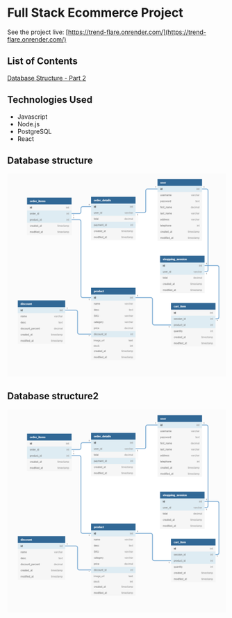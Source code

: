 # Full Stack Ecommerce Project

See the project live: [https://trend-flare.onrender.com/](https://trend-flare.onrender.com/)

## List of Contents

[Database Structure - Part 2](#database-structure2)

## Technologies Used

- Javascript
- Node.js
- PostgreSQL
- React

## Database structure

![alt text](https://github.com/vvk130/fullstack-node/blob/main/readme_assets/database_final.png)

## Database structure2

![alt text](https://github.com/vvk130/fullstack-node/blob/main/readme_assets/database_final.png)
